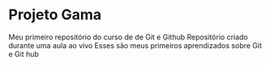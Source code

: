 # Projeto Gama
Meu primeiro repositório do curso de de Git e Github
Repositório criado durante uma aula ao vivo 
Esses são meus primeiros aprendizados sobre Git e Git hub